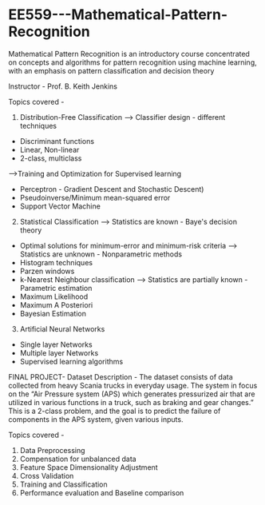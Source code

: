 # EE559---Mathematical-Pattern-Recognition
Mathematical Pattern Recognition is an introductory course concentrated on concepts and algorithms for pattern recognition using machine learning, with an emphasis on pattern classification and decision theory

Instructor - Prof. B. Keith Jenkins

Topics covered -
1. Distribution-Free Classification
--> Classifier design - different techniques
* Discriminant functions
* Linear, Non-linear
* 2-class, multiclass

-->Training and Optimization for Supervised learning
* Perceptron - Gradient Descent and Stochastic Descent)
* Pseudoinverse/Minimum mean-squared error
* Support Vector Machine


2. Statistical Classification
--> Statistics are known -  Baye's decision theory
* Optimal solutions for minimum-error and minimum-risk criteria
--> Statistics are unknown - Nonparametric methods
* Histogram techniques
* Parzen windows
* k-Nearest Neighbour classification
--> Statistics are partially known - Parametric estimation
* Maximum Likelihood
* Maximum A Posteriori
* Bayesian Estimation


3. Artificial Neural Networks
* Single layer Networks
* Multiple layer Networks
* Supervised learning algorithms

FINAL PROJECT-
Dataset Description -
The dataset consists of data collected from heavy Scania trucks in everyday usage.
The system in focus on the “Air Pressure system (APS) which generates pressurized air that are utilized in various functions in a truck, such as braking and gear changes.” 
This is a 2-class problem, and the goal is to predict the failure of components in the APS system, given various inputs.

Topics covered - 
1. Data Preprocessing
2. Compensation for unbalanced data
3. Feature Space Dimensionality Adjustment
4. Cross Validation
5. Training and Classification
6. Performance evaluation and Baseline comparison

